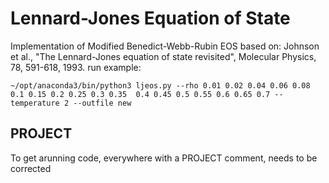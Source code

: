 # Lennard-Jones Equation of State
Implementation of Modified Benedict-Webb-Rubin EOS based on:
Johnson et al., "The Lennard-Jones equation of state revisited", Molecular Physics, 78, 591-618, 1993.
run example:
```
~/opt/anaconda3/bin/python3 ljeos.py --rho 0.01 0.02 0.04 0.06 0.08 0.1 0.15 0.2 0.25 0.3 0.35  0.4 0.45 0.5 0.55 0.6 0.65 0.7 --temperature 2 --outfile new
```

## PROJECT
To get arunning code, everywhere with a PROJECT comment, needs to be corrected
